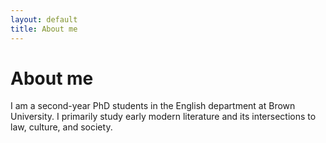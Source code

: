 ```yaml
---
layout: default
title: About me
---
```

# About me
I am a second-year PhD students in the English department at Brown University. I primarily study early modern literature and its intersections to law, culture, and society. 
